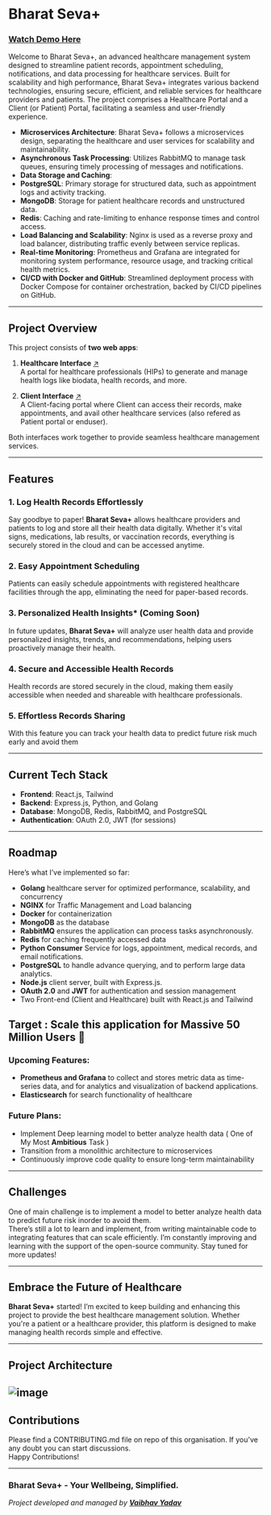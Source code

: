 # Bharat Seva+

### [Watch Demo Here](https://youtube.com/playlist?list=PLXRQ5AMta2AI_jZlGr0A5owICnGkDpElO&si=8AApluBocodaW-pr)

Welcome to Bharat Seva+, an advanced healthcare management system designed to streamline patient records, appointment scheduling, notifications, and data processing for healthcare services. Built for scalability and high performance, Bharat Seva+ integrates various backend technologies, ensuring secure, efficient, and reliable services for healthcare providers and patients. The project comprises a Healthcare Portal and a Client (or Patient) Portal, facilitating a seamless and user-friendly experience.

- **Microservices Architecture**: Bharat Seva+ follows a microservices design, separating the healthcare and user services for scalability and maintainability.
- **Asynchronous Task Processing**: Utilizes RabbitMQ to manage task queues, ensuring timely processing of messages and notifications.
- **Data Storage and Caching**:
- **PostgreSQL**: Primary storage for structured data, such as appointment logs and activity tracking.
- **MongoDB**: Storage for patient healthcare records and unstructured data.
- **Redis**: Caching and rate-limiting to enhance response times and control access.
- **Load Balancing and Scalability**: Nginx is used as a reverse proxy and load balancer, distributing traffic evenly between service replicas.
- **Real-time Monitoring**: Prometheus and Grafana are integrated for monitoring system performance, resource usage, and tracking critical health metrics.
- **CI/CD with Docker and GitHub**: Streamlined deployment process with Docker Compose for container orchestration, backed by CI/CD pipelines on GitHub.
---

## Project Overview

This project consists of **two web apps**:

1. **Healthcare Interface** [↗️](https://github.com/BharatSeva/HealthCare-Interface)    
   A portal for healthcare professionals (HIPs) to generate and manage health logs like biodata, health records, and more.

2. **Client Interface** [↗️](https://github.com/BharatSeva/Client-Interface)  
   A Client-facing portal where Client can access their records, make appointments, and avail other healthcare services (also refered as Patient portal or enduser).

Both interfaces work together to provide seamless healthcare management services.

---

## Features

### 1. Log Health Records Effortlessly  
Say goodbye to paper! **Bharat Seva+** allows healthcare providers and patients to log and store all their health data digitally. Whether it's vital signs, medications, lab results, or vaccination records, everything is securely stored in the cloud and can be accessed anytime.

### 2. Easy Appointment Scheduling  
Patients can easily schedule appointments with registered healthcare facilities through the app, eliminating the need for paper-based records.

### 3. Personalized Health Insights* (Coming Soon)  
In future updates, **Bharat Seva+** will analyze user health data and provide personalized insights, trends, and recommendations, helping users proactively manage their health.

### 4. Secure and Accessible Health Records  
Health records are stored securely in the cloud, making them easily accessible when needed and shareable with healthcare professionals.

### 5. Effortless Records Sharing
With this feature you can track your health data to predict future risk much early and avoid them

---

## Current Tech Stack

- **Frontend**: React.js, Tailwind  
- **Backend**: Express.js, Python, and Golang    
- **Database**: MongoDB, Redis, RabbitMQ, and PostgreSQL  
- **Authentication**: OAuth 2.0, JWT (for sessions)  

---

## Roadmap

Here’s what I’ve implemented so far:

- **Golang** healthcare server for optimized performance, scalability, and concurrency
- **NGINX** for Traffic Management and Load balancing
- **Docker** for containerization
- **MongoDB** as the database
- **RabbitMQ** ensures the application can process tasks asynchronously.  
- **Redis** for caching frequently accessed data
- **Python Consumer** Service for logs, appointment, medical records, and email notifications.
- **PostgreSQL** to handle advance querying, and to perform large data analytics.
- **Node.js** client server, built with Express.js.  
- **OAuth 2.0** and **JWT** for authentication and session management
- Two Front-end (Client and Healthcare) built with React.js and Tailwind  

## Target : Scale this application for Massive 50 Million Users 🚀
### Upcoming Features:
- **Prometheus and Grafana** to collect and stores metric data as time-series data, and for analytics and visualization of backend applications.
- **Elasticsearch** for search functionality of healthcare

### Future Plans:
- Implement Deep learning model to better analyze health data ( One of My Most **Ambitious** Task )  
- Transition from a monolithic architecture to microservices  
- Continuously improve code quality to ensure long-term maintainability  

---

## Challenges
One of main challenge is to implement a model to better analyze health data to predict future risk inorder to avoid them.  
There’s still a lot to learn and implement, from writing maintainable code to integrating features that can scale efficiently. I’m constantly improving and learning with the support of the open-source community. Stay tuned for more updates!  

---

## Embrace the Future of Healthcare

**Bharat Seva+** started! I’m excited to keep building and enhancing this project to provide the best healthcare management solution. Whether you're a patient or a healthcare provider, this platform is designed to make managing health records simple and effective.

---

## Project Architecture  

![image](https://github.com/user-attachments/assets/84c33f1b-fca1-4159-b2f8-c1f50a401bf2)
---

## Contributions
Please find a CONTRIBUTING.md file on repo of this organisation. If you've any doubt you can start discussions.   
Happy Contributions! 

---

### Bharat Seva+ - Your Wellbeing, Simplified.
_Project developed and managed by [**Vaibhav Yadav**](https://www.linkedin.com/in/vaibhav-yadav-4397351b9/)_ 

